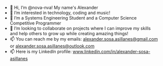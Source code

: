 - 👋 Hi, I’m @nova-nva! My name's Alexander
- 👀 I’m interested in technology, coding and music!
- 🌱 I’m a Systems Engineering Student and a Computer Science Competitive Programmer
- 💞️ I’m looking to collaborate on projects where I can improve my skills and help others to grow up while creating amazing things!
- 📫 You can reach me by my emails: alexander.sosa.asillanes@gmail.com or alexander.sosa.asillanes@outlook.com
- 📫 Here is my LinkedIn profile: www.linkedin.com/in/alexander-sosa-asillanes

<!---
nova-nva/nova-nva is a ✨ special ✨ repository because its `README.md` (this file) appears on your GitHub profile.
You can click the Preview link to take a look at your changes.
--->
